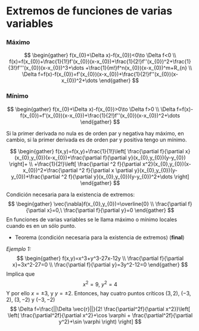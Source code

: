 # Extremos de funciones de varias variables
### Máximo
$$
\begin{gather}
f(x_{0}+\Delta x)-f(x_{0})<0\to \Delta f<0 \\
f(x)=f(x_{0})+\frac{1}{1!}f'(x_{0})(x-x_{0})+\frac{1}{2!}f''(x_{0})^2+\frac{1}{3!}f'''(x_{0})(x-x_{0})^3+\dots +\frac{1}{m!}f^n(x_{0})(x-x_{0})^m+R_{n} \\
\Delta f=f(x)-f(x_{0})=f'(x_{0})(x-x_{0})+\frac{1}{2!}f''(x_{0})(x-x_{0})^2+\dots
\end{gather}
$$
### Mínimo
$$
\begin{gather}
f(x_{0}+\Delta x)-f(x_{0})>0\to \Delta f>0 \\
\Delta f=f(x)-f(x_{0})=f'(x_{0})(x-x_{0})+\frac{1}{2!}f''(x_{0})(x-x_{0})^2+\dots
\end{gather}
$$

Si la primer derivada no nula es de orden par y negativa hay máximo, en cambio, si la primer derivada es de orden par y positiva tengo un mínimo. 

$$
\begin{gather}
f(x,y)=f(x,y)+\frac{1}{1!}\left[ \frac{\partial f}{\partial x}(x_{0},y_{0})(x-x_{0})+\frac{\partial f}{\partial y}(x_{0},y_{0})(y-y_{0}) \right]+ \\
+\frac{1}{2!}\left[ \frac{\partial ^2 f}{\partial x^2}(x_{0},y_{0})(x-x_{0})^2+\frac{\partial ^2 f}{\partial x \partial y}(x_{0},y_{0})(y-y_{0})+\frac{\partial ^2 f}{\partial y}(x_{0},y_{0})(y-y_{0})^2+\dots \right]
\end{gather}
$$

Condición necesaria para la existencia de extremos:
$$
\begin{gather}
\vec{\nabla}f(x_{0},y_{0})=\overline{0} \\
\frac{\partial f}{\partial x}=0,\ \frac{\partial f}{\partial y}=0
\end{gather}
$$
En funciones de varias variables se le llama máximo o mínimo locales cuando es en un sólo punto.

- Teorema (condición necesaria para la existencia de extremos) (**final**)

*Ejemplo 1:*
$$
\begin{gather}
f(x,y)=x^3+y^3-27x-12y \\
\frac{\partial f}{\partial x}=3x^2-27=0 \\
\frac{\partial f}{\partial y}=3y^2-12=0
\end{gather}
$$
Implica que
$$
x^2=9, \ y^2=4
$$
Y por ello $x=\pm 3$, y $y=\pm 2$. Entonces, hay cuatro puntos críticos $(3,2)$, $(-3,2)$, $(3,-2)$ y $(-3,-2)$
$$
\Delta f=\frac{||\Delta \vec{r}||}{2! \frac{\partial^2f}{\partial x^2}}\left[ \left( \frac{\partial^2f}{\partial x^2}+\cos \varphi + \frac{\partial^2f}{\partial y^2}+\sin \varphi \right) \right]
$$